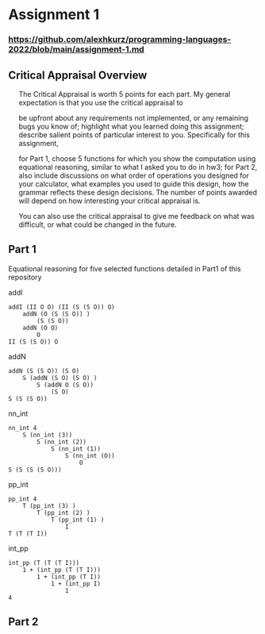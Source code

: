 # Assignment 1

### https://github.com/alexhkurz/programming-languages-2022/blob/main/assignment-1.md

## Critical Appraisal Overview
<div style="padding-left: 1.5em">
The Critical Appraisal is worth 5 points for each part. My general expectation is that you use the critical appraisal to

be upfront about any requirements not implemented, or any remaining bugs you know of;
highlight what you learned doing this assignment; describe salient points of particular interest to you. Specifically for this assignment,

for Part 1, choose 5 functions for which you show the computation using equational reasoning, similar to what I asked you to do in hw3;
for Part 2, also include discussions on what order of operations you designed for your calculator, what examples you used to guide this design, how the grammar reflects these design decisions. The number of points awarded will depend on how interesting your critical appraisal is.

You can also use the critical appraisal to give me feedback on what was difficult, or what could be changed in the future.
</div>

## Part 1

Equational reasoning for five selected functions detailed in Part1 of this repository

<!-- 
addI :: II -> II -> II
addI (II a b) (II c d) = II (addN a c) (addN b d)

dd natural numbers
addN :: NN -> NN -> NN
addN O m = m
addN (S n) m = S (addN n m) 

-->
addI
```
addI (II O O) (II (S (S O)) O)  
    addN (O (S (S O)) )
        (S (S O))
    addN (O O)
        O
II (S (S O)) O
```
<!-- 
-- add natural numbers
addN :: NN -> NN -> NN
addN O m = m
addN (S n) m = S (addN n m)
 -->
addN
```
addN (S (S O)) (S O)  
    S (addN (S O) (S O) )
        S (addN O (S O))
            (S O)
S (S (S O))
```
<!-- 
nn_int :: Integer -> NN
nn_int 0 = O 
nn_int m = S (nn_int (m-1))
-->
nn_int
```
nn_int 4
    S (nn_int (3))
        S (nn_int (2))
            S (nn_int (1))
                S (nn_int (O))
                    O
S (S (S (S O)))
```
<!--  
-- Precondition: Inputs are positive
pp_int :: Integer -> PP
pp_int 1 = I
pp_int m = T (pp_int (m - 1))
-->
pp_int
```
pp_int 4 
    T (pp_int (3) )
        T (pp_int (2) )
            T (pp_int (1) )
                I
T (T (T I))
```
<!--  
int_pp :: PP->Integer
int_pp I = 1
int_pp (T n) = 1 + (int_pp n)
-->
int_pp
```
int_pp (T (T (T I)))
    1 + (int_pp (T (T I)))
        1 + (int_pp (T I))
            1 + (int_pp I)
                1
4
```

## Part 2